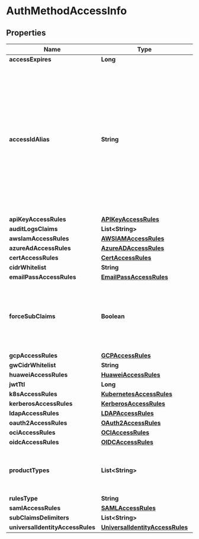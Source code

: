 

# AuthMethodAccessInfo


## Properties

| Name | Type | Description | Notes |
|------------ | ------------- | ------------- | -------------|
|**accessExpires** | **Long** |  |  [optional] |
|**accessIdAlias** | **String** | for accounts where AccessId holds encrypted email this field will hold generated AccessId, for accounts based on regular AccessId it will be equal to accessId itself |  [optional] |
|**apiKeyAccessRules** | [**APIKeyAccessRules**](APIKeyAccessRules.md) |  |  [optional] |
|**auditLogsClaims** | **List&lt;String&gt;** |  |  [optional] |
|**awsIamAccessRules** | [**AWSIAMAccessRules**](AWSIAMAccessRules.md) |  |  [optional] |
|**azureAdAccessRules** | [**AzureADAccessRules**](AzureADAccessRules.md) |  |  [optional] |
|**certAccessRules** | [**CertAccessRules**](CertAccessRules.md) |  |  [optional] |
|**cidrWhitelist** | **String** |  |  [optional] |
|**emailPassAccessRules** | [**EmailPassAccessRules**](EmailPassAccessRules.md) |  |  [optional] |
|**forceSubClaims** | **Boolean** | if true the role associated with this auth method must include sub claims |  [optional] |
|**gcpAccessRules** | [**GCPAccessRules**](GCPAccessRules.md) |  |  [optional] |
|**gwCidrWhitelist** | **String** |  |  [optional] |
|**huaweiAccessRules** | [**HuaweiAccessRules**](HuaweiAccessRules.md) |  |  [optional] |
|**jwtTtl** | **Long** |  |  [optional] |
|**k8sAccessRules** | [**KubernetesAccessRules**](KubernetesAccessRules.md) |  |  [optional] |
|**kerberosAccessRules** | [**KerberosAccessRules**](KerberosAccessRules.md) |  |  [optional] |
|**ldapAccessRules** | [**LDAPAccessRules**](LDAPAccessRules.md) |  |  [optional] |
|**oauth2AccessRules** | [**OAuth2AccessRules**](OAuth2AccessRules.md) |  |  [optional] |
|**ociAccessRules** | [**OCIAccessRules**](OCIAccessRules.md) |  |  [optional] |
|**oidcAccessRules** | [**OIDCAccessRules**](OIDCAccessRules.md) |  |  [optional] |
|**productTypes** | **List&lt;String&gt;** | List of product types this auth method will be in use of |  [optional] |
|**rulesType** | **String** |  |  [optional] |
|**samlAccessRules** | [**SAMLAccessRules**](SAMLAccessRules.md) |  |  [optional] |
|**subClaimsDelimiters** | **List&lt;String&gt;** |  |  [optional] |
|**universalIdentityAccessRules** | [**UniversalIdentityAccessRules**](UniversalIdentityAccessRules.md) |  |  [optional] |



